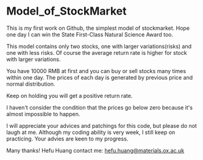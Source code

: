 # Model_of_StockMarket
This is my first work on Github, the simplest model of stockmarket. Hope one day I can win the State First-Class Natural Science Award too.

This model contains only two stocks, one with larger variations(risks) and one with less risks.
Of course the average return rate is higher for stock with larger variations.

You have 10000 RMB at first and you can buy or sell stocks many times within one day.
The prices of each day is generated by previous price and normal distribution.

Keep on holding you will get a positive return rate.

I haven't consider the condition that the prices go below zero because it's almost impossible to happen.

I will appreciate your advices and patchings for this code, but please do not laugh at me. Although my coding ability is very week, I still keep on practicing. Your advies are keen to my progress.

Many thanks!
Hefu Huang
contact me: hefu.huang@materials.ox.ac.uk
